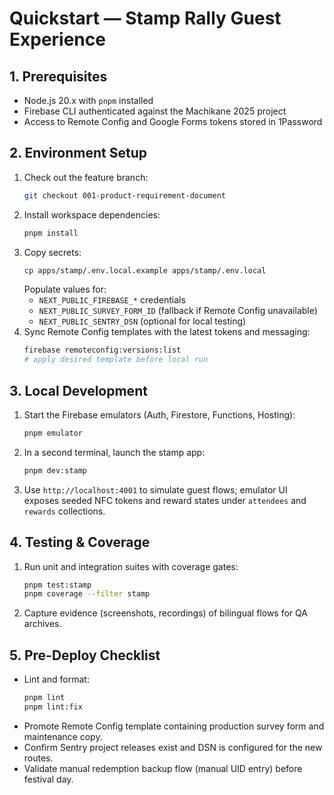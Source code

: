 # Quickstart — Stamp Rally Guest Experience

## 1. Prerequisites
- Node.js 20.x with `pnpm` installed
- Firebase CLI authenticated against the Machikane 2025 project
- Access to Remote Config and Google Forms tokens stored in 1Password

## 2. Environment Setup
1. Check out the feature branch:
   ```bash
   git checkout 001-product-requirement-document
   ```
2. Install workspace dependencies:
   ```bash
   pnpm install
   ```
3. Copy secrets:
   ```bash
   cp apps/stamp/.env.local.example apps/stamp/.env.local
   ```
   Populate values for:
   - `NEXT_PUBLIC_FIREBASE_*` credentials
   - `NEXT_PUBLIC_SURVEY_FORM_ID` (fallback if Remote Config unavailable)
   - `NEXT_PUBLIC_SENTRY_DSN` (optional for local testing)
4. Sync Remote Config templates with the latest tokens and messaging:
   ```bash
   firebase remoteconfig:versions:list
   # apply desired template before local run
   ```

## 3. Local Development
1. Start the Firebase emulators (Auth, Firestore, Functions, Hosting):
   ```bash
   pnpm emulator
   ```
2. In a second terminal, launch the stamp app:
   ```bash
   pnpm dev:stamp
   ```
3. Use `http://localhost:4001` to simulate guest flows; emulator UI exposes seeded NFC tokens and reward states under `attendees` and `rewards` collections.

## 4. Testing & Coverage
1. Run unit and integration suites with coverage gates:
   ```bash
   pnpm test:stamp
   pnpm coverage --filter stamp
   ```
2. Capture evidence (screenshots, recordings) of bilingual flows for QA archives.

## 5. Pre-Deploy Checklist
- Lint and format:
  ```bash
  pnpm lint
  pnpm lint:fix
  ```
- Promote Remote Config template containing production survey form and maintenance copy.
- Confirm Sentry project releases exist and DSN is configured for the new routes.
- Validate manual redemption backup flow (manual UID entry) before festival day.
